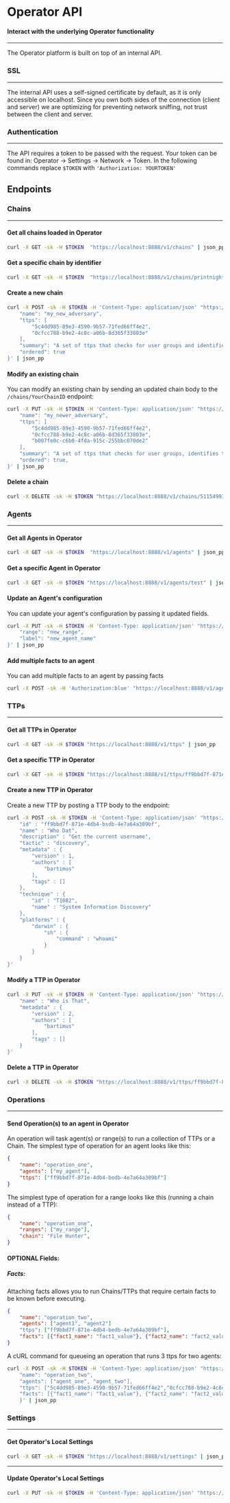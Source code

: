 # Operator API

#### Interact with the underlying Operator functionality

---

The Operator platform is built on top of an internal API.


### SSL

---
The internal API uses a self-signed certificate by default, as it is only accessible on localhost. Since
you own both sides of the connection (client and server) we are optimizing for preventing network sniffing, 
not trust between the client and server.

### Authentication 

---
The API requires a token to be passed with the request. Your token can be found in:
Operator -> Settings -> Network -> Token. In the following commands replace `$TOKEN` 
with `'Authorization: YOURTOKEN'`


## Endpoints 

### Chains

---
#### Get all chains loaded in Operator

```bash
curl -X GET -sk -H $TOKEN  "https://localhost:8888/v1/chains" | json_pp
```

#### Get a specific chain by identifier

```bash
curl -X GET -sk -H $TOKEN  "https://localhost:8888/v1/chains/printnightmare" | json_pp
```
#### Create a new chain

```bash
curl -X POST -sk -H $TOKEN -H 'Content-Type: application/json' "https://localhost:8888/v1/chains" -d '{
    "name": "my_new_adversary",
    "ttps": [
        "5c4dd985-89e3-4590-9b57-71fed66ff4e2",
        "0cfcc788-b9e2-4c8c-a06b-8d365f33803e"
    ],
    "summary": "A set of ttps that checks for user groups and identifies the users home directory",
    "ordered": true
}' | json_pp
```

#### Modify an existing chain

You can modify an existing chain by sending an updated chain body to the `/chains/YourChainID` endpoint:

```bash
curl -X PUT -sk -H $TOKEN -H 'Content-Type: application/json' "https://localhost:8888/v1/chains/51154993-dabe-4999-94a9-9e81b781ecd8" -d '{
    "name": "my_newer_adversary",
    "ttps": [
        "5c4dd985-89e3-4590-9b57-71fed66ff4e2",
        "0cfcc788-b9e2-4c8c-a06b-8d365f33803e",
        "b007fe0c-c6b0-4fda-915c-255bbc070de2"
    ],
    "summary": "A set of ttps that checks for user groups, identifies the users home directory, and copies the clipboard",
    "ordered": true,
}' | json_pp
```

#### Delete a chain

```bash
curl -X DELETE -sk -H $TOKEN "https://localhost:8888/v1/chains/51154993-dabe-4999-94a9-9e81b781ecd8"
```

### Agents

---

#### Get all Agents in Operator

```bash
curl -X GET -sk -H $TOKEN  "https://localhost:8888/v1/agents" | json_pp
```

#### Get a specific Agent in Operator

```bash
curl -X GET -sk -H $TOKEN "https://localhost:8888/v1/agents/test" | json_pp
```

#### Update an Agent's configuration

You can update your agent's configuration by passing it updated fields.

```bash
curl -X PUT -sk -H $TOKEN -H 'Content-Type: application/json' "https://localhost:8888/v1/agents/test" -d '{
    "range": "new_range",
    "label": "new_agent_name"
}' | json_pp
```

#### Add multiple facts to an agent

You can add multiple facts to an agent by passing facts

```bash
curl -X POST -sk -H 'Authorization:blue' "https://localhost:8888/v1/agents/privateducky/facts" -d '[{"key":"hello", "value":"world", "scope":"agent"},{"key":"fourth"}]' -H 'Content-Type: application/json'
```

### TTPs

---
#### Get all TTPs in Operator

```bash
curl -X GET -sk -H $TOKEN "https://localhost:8888/v1/ttps" | json_pp
```

#### Get a specific TTP in Operator

```bash
curl -X GET -sk -H $TOKEN "https://localhost:8888/v1/ttps/ff9bbd7f-871e-4db4-bedb-4e7a64a309bf" | json_pp
```

#### Create a new TTP in Operator

Create a new TTP by posting a TTP body to the endpoint:

```bash
curl -X POST -sk -H $TOKEN -H 'Content-Type: application/json' "https://localhost:8888/v1/ttps" -d '{
    "id" : "ff9bbd7f-871e-4db4-bsdb-4e7a64a309bf",
    "name" : "Who Dat",
    "description" : "Get the current username",
    "tactic" : "discovery",
    "metadata" : {
        "version" : 1,
        "authors" : [
            "bartimus"
        ],
        "tags" : []
    },
    "technique" : {
        "id" : "T1082",
        "name" : "System Information Discovery"
    },
    "platforms" : {
        "darwin" : {
            "sh" : {
                "command" : "whoami"
            }
        }
    }
}'
```
#### Modify a TTP in Operator

```bash
curl -X PUT -sk -H $TOKEN -H 'Content-Type: application/json' "https://localhost:8888/v1/ttps/ff9bbd7f-871e-4db4-bsdb-4e7a64a309bf" -d '{
    "name" : "Who is That",
    "metadata" : {
        "version" : 2,
        "authors" : [
            "bartimus"
        ],
        "tags" : []
    }
}'
```

#### Delete a TTP in Operator

```bash
curl -X DELETE -sk -H $TOKEN "https://localhost:8888/v1/ttps/ff9bbd7f-871e-4db4-bsdb-4e7a64a309bf"
```

### Operations

---

#### Send Operation(s) to an agent in Operator

An operation will task agent(s) or range(s) to run a collection of TTPs or a Chain. The simplest type of operation for an agent looks like this:

```json
{
    "name": "operation_one",
    "agents": ["my_agent"],
    "ttps": ["ff9bbd7f-871e-4db4-bedb-4e7a64a309bf"]
}
```

The simplest type of operation for a range looks like this (running a chain instead of a TTP):

```json
{
    "name": "operation_one",
    "ranges": ["my_range"],
    "chain": "File Hunter",
}
```

#### **OPTIONAL** Fields:
##### ***Facts***:
Attaching facts allows you to run Chains/TTPs that require certain facts to be known before executing.

```json
{
    "name": "operation_two",
    "agents": ["agent1", "agent2"]
    "ttps": ["ff9bbd7f-871e-4db4-bedb-4e7a64a309bf"],
    "facts": [{"fact1_name": "fact1_value"}, {"fact2_name": "fact2_value"}]
}
```

A cURL command for queueing an operation that runs 3 ttps for two agents:

```bash
curl -X POST -sk -H $TOKEN -H 'Content-Type: application/json' "https://localhost:8888/v1/operations" -d '{
    "name": "operation_two",
    "agents": ["agent_one", "agent_two"],
    "ttps": ["5c4dd985-89e3-4590-9b57-71fed66ff4e2","0cfcc788-b9e2-4c8c-a06b-8d365f33803e","b007fe0c-c6b0-4fda-915c-255bbc070de2"],
    "facts": [{"fact1_name": "fact1_value"}, {"fact2_name": "fact2_value"}]
    }' | json_pp
```

### Settings

---

#### Get Operator's Local Settings

```bash
curl -X GET -sk -H $TOKEN "https://localhost:8888/v1/settings" | json_pp
```

---

#### Update Operator's Local Settings

```bash
curl -X PUT -sk -H $TOKEN -H 'Content-Type: application/json' "https://localhost:8888/v1/settings" -d '{"token": "new_token_value"}' | json_pp
```
